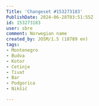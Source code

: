 ```yaml
---
Title: 'Changeset #153273183'
PublishDate: 2024-06-28T03:51:55Z
id: 153273183
user: sbre
comment: Norwegian name
created_by: JOSM/1.5 (18789 en)
tags:
- Montenegro
- Budva
- Kotor
- Cetinje
- Tivat
- Bar
- Podgorica
- Nikšić

---
```

